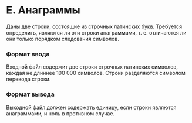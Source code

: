 # E. Анаграммы



Даны две строки, состоящие из строчных латинских букв. Требуется определить, являются ли эти строки анаграммами, т. е. отличаются ли они только порядком следования символов.
### Формат ввода

Входной файл содержит две строки строчных латинских символов, каждая не длиннее 100 000 символов. Строки разделяются символом перевода строки.
### Формат вывода

Выходной файл должен содержать единицу, если строки являются анаграммами, и ноль в противном случае.